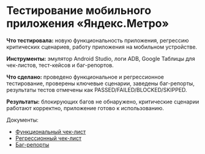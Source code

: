 # Тестирование мобильного приложения «Яндекс.Метро»

**Что тестировала:** новую функциональность приложения, регрессию критических сценариев, работу приложения на мобильном устройстве.  

**Инструменты:** эмулятор Android Studio, логи ADB, Google Таблицы для чек-листов, тест-кейсов и баг-репортов.  

**Что сделано:** проведено функциональное и регрессионное тестирование, проверены ключевые сценарии, заведены баг-репорты, результаты тестов отмечены как PASSED/FAILED/BLOCKED/SKIPPED.  

**Результаты:** блокирующих багов не обнаружено, критические сценарии работают корректно, приложение готово к использованию.  

Документы:  
- [Функциональный чек-лист](./functional-checklists.pdf)  
- [Регрессионный чек-лист](./regression-checklists.pdf)  
- [Баг-репорты](./bug-reports.pdf)
